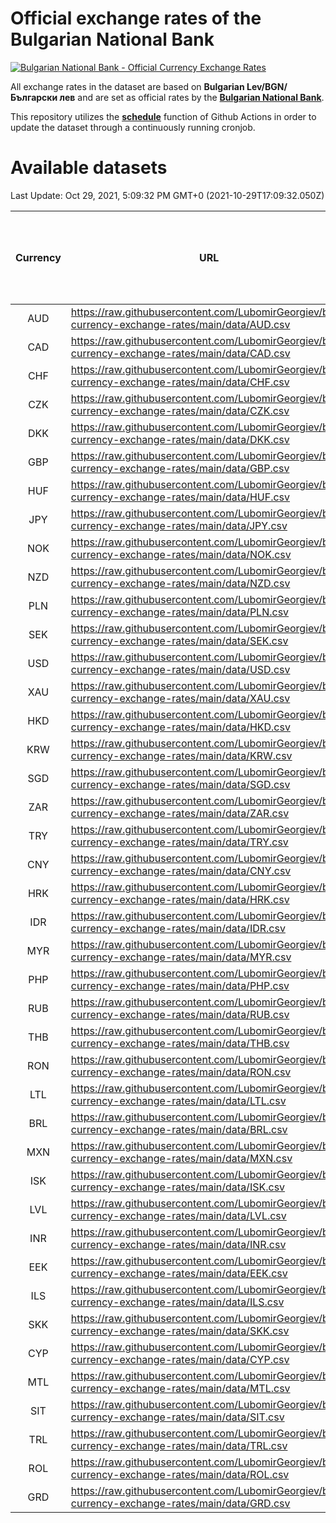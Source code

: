# Official exchange rates of the Bulgarian National Bank

[![Bulgarian National Bank - Official Currency Exchange Rates](https://github.com/LubomirGeorgiev/bnb-currency-exchange-rates/actions/workflows/update-rates.yml/badge.svg?branch=main)](https://github.com/LubomirGeorgiev/bnb-currency-exchange-rates/actions/workflows/update-rates.yml)

All exchange rates in the dataset are based on **Bulgarian Lev/BGN/Български лев** and are set as official rates by the [**Bulgarian National Bank**](https://www.bnb.bg/Statistics/StExternalSector/StExchangeRates/StERForeignCurrencies/index.htm?toLang=_EN).

This repository utilizes the [**schedule**](https://docs.github.com/en/actions/reference/events-that-trigger-workflows) function of Github Actions in order to update the dataset through a continuously running cronjob.

# Available datasets

<!-- START LINKS (DO NOT EVER FU*ING DELETE THIS COMMENT FOR THE LOVE OF YOUR LIFE!!! IF YOU ARE CURIOS HOW IT WORKS, YOU CAN HAVE A LOOK AT ./src/updateReadme.ts) -->

Last Update: Oct 29, 2021, 5:09:32 PM GMT+0 (2021-10-29T17:09:32.050Z)

| Currency | URL                                                                                             | Number of records | Number of missing days that were filled in |
| :------: | ----------------------------------------------------------------------------------------------- | :---------------: | :----------------------------------------: |
|   AUD    | https://raw.githubusercontent.com/LubomirGeorgiev/bnb-currency-exchange-rates/main/data/AUD.csv |       8058        |                    2482                    |
|   CAD    | https://raw.githubusercontent.com/LubomirGeorgiev/bnb-currency-exchange-rates/main/data/CAD.csv |       8058        |                    2482                    |
|   CHF    | https://raw.githubusercontent.com/LubomirGeorgiev/bnb-currency-exchange-rates/main/data/CHF.csv |       8058        |                    2482                    |
|   CZK    | https://raw.githubusercontent.com/LubomirGeorgiev/bnb-currency-exchange-rates/main/data/CZK.csv |       8058        |                    2482                    |
|   DKK    | https://raw.githubusercontent.com/LubomirGeorgiev/bnb-currency-exchange-rates/main/data/DKK.csv |       8058        |                    2482                    |
|   GBP    | https://raw.githubusercontent.com/LubomirGeorgiev/bnb-currency-exchange-rates/main/data/GBP.csv |       8058        |                    2482                    |
|   HUF    | https://raw.githubusercontent.com/LubomirGeorgiev/bnb-currency-exchange-rates/main/data/HUF.csv |       8058        |                    2482                    |
|   JPY    | https://raw.githubusercontent.com/LubomirGeorgiev/bnb-currency-exchange-rates/main/data/JPY.csv |       8058        |                    2482                    |
|   NOK    | https://raw.githubusercontent.com/LubomirGeorgiev/bnb-currency-exchange-rates/main/data/NOK.csv |       8058        |                    2482                    |
|   NZD    | https://raw.githubusercontent.com/LubomirGeorgiev/bnb-currency-exchange-rates/main/data/NZD.csv |       8058        |                    2482                    |
|   PLN    | https://raw.githubusercontent.com/LubomirGeorgiev/bnb-currency-exchange-rates/main/data/PLN.csv |       8058        |                    2482                    |
|   SEK    | https://raw.githubusercontent.com/LubomirGeorgiev/bnb-currency-exchange-rates/main/data/SEK.csv |       8058        |                    2482                    |
|   USD    | https://raw.githubusercontent.com/LubomirGeorgiev/bnb-currency-exchange-rates/main/data/USD.csv |       8058        |                    2482                    |
|   XAU    | https://raw.githubusercontent.com/LubomirGeorgiev/bnb-currency-exchange-rates/main/data/XAU.csv |       8058        |                    2484                    |
|   HKD    | https://raw.githubusercontent.com/LubomirGeorgiev/bnb-currency-exchange-rates/main/data/HKD.csv |       7756        |                    2391                    |
|   KRW    | https://raw.githubusercontent.com/LubomirGeorgiev/bnb-currency-exchange-rates/main/data/KRW.csv |       7756        |                    2391                    |
|   SGD    | https://raw.githubusercontent.com/LubomirGeorgiev/bnb-currency-exchange-rates/main/data/SGD.csv |       7756        |                    2391                    |
|   ZAR    | https://raw.githubusercontent.com/LubomirGeorgiev/bnb-currency-exchange-rates/main/data/ZAR.csv |       7756        |                    2391                    |
|   TRY    | https://raw.githubusercontent.com/LubomirGeorgiev/bnb-currency-exchange-rates/main/data/TRY.csv |       6238        |                    1921                    |
|   CNY    | https://raw.githubusercontent.com/LubomirGeorgiev/bnb-currency-exchange-rates/main/data/CNY.csv |       6118        |                    1885                    |
|   HRK    | https://raw.githubusercontent.com/LubomirGeorgiev/bnb-currency-exchange-rates/main/data/HRK.csv |       6118        |                    1885                    |
|   IDR    | https://raw.githubusercontent.com/LubomirGeorgiev/bnb-currency-exchange-rates/main/data/IDR.csv |       6118        |                    1885                    |
|   MYR    | https://raw.githubusercontent.com/LubomirGeorgiev/bnb-currency-exchange-rates/main/data/MYR.csv |       6118        |                    1885                    |
|   PHP    | https://raw.githubusercontent.com/LubomirGeorgiev/bnb-currency-exchange-rates/main/data/PHP.csv |       6118        |                    1885                    |
|   RUB    | https://raw.githubusercontent.com/LubomirGeorgiev/bnb-currency-exchange-rates/main/data/RUB.csv |       6118        |                    1885                    |
|   THB    | https://raw.githubusercontent.com/LubomirGeorgiev/bnb-currency-exchange-rates/main/data/THB.csv |       6118        |                    1885                    |
|   RON    | https://raw.githubusercontent.com/LubomirGeorgiev/bnb-currency-exchange-rates/main/data/RON.csv |       6059        |                    1867                    |
|   LTL    | https://raw.githubusercontent.com/LubomirGeorgiev/bnb-currency-exchange-rates/main/data/LTL.csv |       5272        |                    1614                    |
|   BRL    | https://raw.githubusercontent.com/LubomirGeorgiev/bnb-currency-exchange-rates/main/data/BRL.csv |       5148        |                    1588                    |
|   MXN    | https://raw.githubusercontent.com/LubomirGeorgiev/bnb-currency-exchange-rates/main/data/MXN.csv |       5148        |                    1588                    |
|   ISK    | https://raw.githubusercontent.com/LubomirGeorgiev/bnb-currency-exchange-rates/main/data/ISK.csv |       4937        |                    1524                    |
|   LVL    | https://raw.githubusercontent.com/LubomirGeorgiev/bnb-currency-exchange-rates/main/data/LVL.csv |       4907        |                    1500                    |
|   INR    | https://raw.githubusercontent.com/LubomirGeorgiev/bnb-currency-exchange-rates/main/data/INR.csv |       4781        |                    1474                    |
|   EEK    | https://raw.githubusercontent.com/LubomirGeorgiev/bnb-currency-exchange-rates/main/data/EEK.csv |       4119        |                    1258                    |
|   ILS    | https://raw.githubusercontent.com/LubomirGeorgiev/bnb-currency-exchange-rates/main/data/ILS.csv |       3936        |                    1221                    |
|   SKK    | https://raw.githubusercontent.com/LubomirGeorgiev/bnb-currency-exchange-rates/main/data/SKK.csv |       2970        |                    912                     |
|   CYP    | https://raw.githubusercontent.com/LubomirGeorgiev/bnb-currency-exchange-rates/main/data/CYP.csv |       2906        |                    890                     |
|   MTL    | https://raw.githubusercontent.com/LubomirGeorgiev/bnb-currency-exchange-rates/main/data/MTL.csv |       2604        |                    799                     |
|   SIT    | https://raw.githubusercontent.com/LubomirGeorgiev/bnb-currency-exchange-rates/main/data/SIT.csv |       2542        |                    778                     |
|   TRL    | https://raw.githubusercontent.com/LubomirGeorgiev/bnb-currency-exchange-rates/main/data/TRL.csv |       1818        |                    559                     |
|   ROL    | https://raw.githubusercontent.com/LubomirGeorgiev/bnb-currency-exchange-rates/main/data/ROL.csv |       1697        |                    524                     |
|   GRD    | https://raw.githubusercontent.com/LubomirGeorgiev/bnb-currency-exchange-rates/main/data/GRD.csv |        361        |                    109                     |

<!-- END LINKS (DO NOT EVER FU*ING DELETE THIS COMMENT FOR THE LOVE OF YOUR LIFE!!! IF YOU ARE CURIOS HOW IT WORKS, YOU CAN HAVE A LOOK AT ./src/updateReadme.ts) -->
